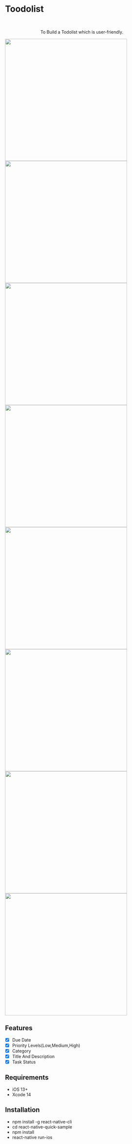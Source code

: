 # Toodolist



<br />
<p align="center">
  <p align="center">
    To Build a Todolist which is user-friendly.
  </p>
</p>

<p align="row">
<img src= "Base.png" width="400" >
<img src= "Tap to play.png" width="400" >
<img src= "Titile.png" width="400" >
<img src= "Priority.png" width="400" >
<img src= "Category.png" width="400" >
<img src= "Status.png" width="400" >
<img src= "Edit.png" width="400" >
<img src= "Final.png" width="400" >
  
</p>

## Features

- [x] Due Date
- [x] Priority Levels(Low,Medium,High)
- [x] Category
- [x] Title And Description
- [x] Task Status

## Requirements

- iOS 13+
- Xcode 14

## Installation

- npm install -g react-native-cli
- cd react-native-quick-sample
- npm install
- react-native run-ios
